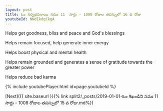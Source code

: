 ```yaml
---
layout: post
title: ఓం సర్వభవనాయి నమః 11  సార్లు - 1008 రోజుల తపస్సులో 16 వ రోజు
youtubeId: NNdIkdgCkgA
---
```

 
 
Helps get goodness, bliss and peace and God's blessings
 
Helps remain focused, help generate inner energy 
 
Helps boost physical and mental health 
 
Helps remain grounded and generates a sense of gratitude towards the greater power 
 
Helps reduce bad karma
 
 
 
 


{% include youtubePlayer.html id=page.youtubeId %}
 
[Next]({{ site.baseurl }}{% link  split2/_posts/2019-01-01-ఓం శిఖండిని నమః 11  సార్లు - 1008 రోజుల తపస్సులో 15 వ రోజు.md%})
 
